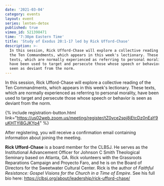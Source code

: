 ```yaml
---
date: '2021-03-04'
category: events
layout: event
series: lenten-detox
published: true
vimeo_id: 521398471
time: '7:30pm Eastern Time'
title: 'Study of Exodus 20:1-17 led by Rick Ufford-Chase'
description: >-
  In this session, Rick Ufford-Chase will explore a collective reading of
  the Ten Commandments, which appears in this week's lectionary. These
  texts, which are normally experienced as referring to personal morality,
  have been used to target and persecute those whose speech or behavior is
  seen as deviant from the norm.
---
```


In this session, Rick Ufford-Chase will explore a collective reading of
the Ten Commandments, which appears in this week's lectionary. These
texts, which are normally experienced as referring to personal morality,
have been used to target and persecute those whose speech or behavior is
seen as deviant from the norm.

{% include registration-button.html link="https://us02web.zoom.us/meeting/register/tZ0vce2spj8jEtcDz0nEaY9uKHTYl8GJKYp4" %}

After registering, you will receive a confirmation email containing
information about joining the meeting.

**Rick Ufford-Chase** is a board member for the CLBSJ. He serves as the
Institutional Advancement Officer for Johnson C Smith Theological
Seminary based on Atlanta, GA. Rick volunteers with the Grassroots
Reparations Campaign and Proyecto Faro, and he is on the Board of
Directors for the Sweetwater Cultural Center. Rick is the author of
_Faithful Resistance: Gospel Visions for the Church in a Time of
Empire_. See his full bio here:
<https://clbsj.org/about/leadership/rick-ufford-chase/>
